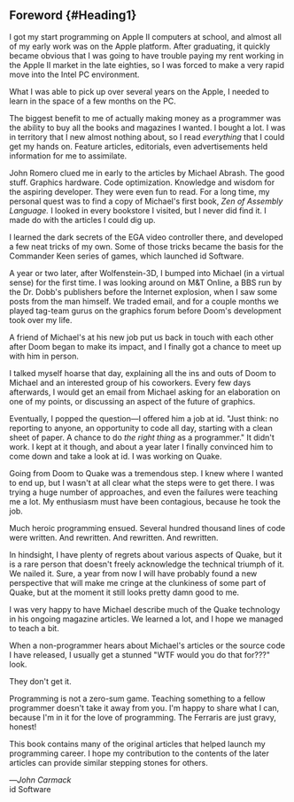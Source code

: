 Foreword {#Heading1}
--------

I got my start programming on Apple II computers at school, and almost
all of my early work was on the Apple platform. After graduating, it
quickly became obvious that I was going to have trouble paying my rent
working in the Apple II market in the late eighties, so I was forced to
make a very rapid move into the Intel PC environment.

What I was able to pick up over several years on the Apple, I needed to
learn in the space of a few months on the PC.

The biggest benefit to me of actually making money as a programmer was
the ability to buy all the books and magazines I wanted. I bought a lot.
I was in territory that I new almost nothing about, so I read
*everything* that I could get my hands on. Feature articles, editorials,
even advertisements held information for me to assimilate.

John Romero clued me in early to the articles by Michael Abrash. The
good stuff. Graphics hardware. Code optimization. Knowledge and wisdom
for the aspiring developer. They were even fun to read. For a long time,
my personal quest was to find a copy of Michael's first book, *Zen of
Assembly Language.* I looked in every bookstore I visited, but I never
did find it. I made do with the articles I could dig up.

I learned the dark secrets of the EGA video controller there, and
developed a few neat tricks of my own. Some of those tricks became the
basis for the Commander Keen series of games, which launched id
Software.

A year or two later, after Wolfenstein-3D, I bumped into Michael (in a
virtual sense) for the first time. I was looking around on M&T Online, a
BBS run by the Dr. Dobb's publishers before the Internet explosion, when
I saw some posts from the man himself. We traded email, and for a couple
months we played tag-team gurus on the graphics forum before Doom's
development took over my life.

A friend of Michael's at his new job put us back in touch with each
other after Doom began to make its impact, and I finally got a chance to
meet up with him in person.

I talked myself hoarse that day, explaining all the ins and outs of Doom
to Michael and an interested group of his coworkers. Every few days
afterwards, I would get an email from Michael asking for an elaboration
on one of my points, or discussing an aspect of the future of graphics.

Eventually, I popped the question—I offered him a job at id. "Just
think: no reporting to anyone, an opportunity to code all day, starting
with a clean sheet of paper. A chance to do *the right thing* as a
programmer." It didn't work. I kept at it though, and about a year later
I finally convinced him to come down and take a look at id. I was
working on Quake.

Going from Doom to Quake was a tremendous step. I knew where I wanted to
end up, but I wasn't at all clear what the steps were to get there. I
was trying a huge number of approaches, and even the failures were
teaching me a lot. My enthusiasm must have been contagious, because he
took the job.

Much heroic programming ensued. Several hundred thousand lines of code
were written. And rewritten. And rewritten. And rewritten.

In hindsight, I have plenty of regrets about various aspects of Quake,
but it is a rare person that doesn't freely acknowledge the technical
triumph of it. We nailed it. Sure, a year from now I will have probably
found a new perspective that will make me cringe at the clunkiness of
some part of Quake, but at the moment it still looks pretty damn good to
me.

I was very happy to have Michael describe much of the Quake technology
in his ongoing magazine articles. We learned a lot, and I hope we
managed to teach a bit.

When a non-programmer hears about Michael's articles or the source code
I have released, I usually get a stunned "WTF would you do that for???"
look.

They don't get it.

Programming is not a zero-sum game. Teaching something to a fellow
programmer doesn't take it away from you. I'm happy to share what I can,
because I'm in it for the love of programming. The Ferraris are just
gravy, honest!

This book contains many of the original articles that helped launch my
programming career. I hope my contribution to the contents of the later
articles can provide similar stepping stones for others.

—*John Carmack*\
 id Software
